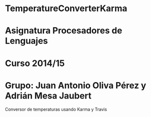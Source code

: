 # TemperatureConverterKarma
# Asignatura Procesadores de Lenguajes
# Curso 2014/15
# Grupo: Juan Antonio Oliva Pérez y Adrián Mesa Jaubert
Conversor de temperaturas usando Karma y Travis
